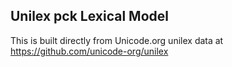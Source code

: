 Unilex pck Lexical Model
----------------------

This is built directly from Unicode.org unilex data at
https://github.com/unicode-org/unilex

